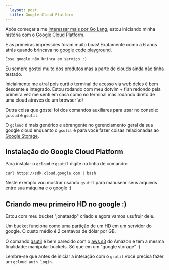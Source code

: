 ```yaml
---
  layout: post
  title: Google Cloud Platform
---
```


Após começar a me [interessar mais por Go Lang](/comecando-com-go-lang),
estou iniciando minha história com o [Google Cloud Platform](http://cloud.google.com).

E as primeiras impressões foram muito boas! Exatamente como a 6 anos atrás quando brincava no [google code playground](/google-code-playground/).

    Esse google não brinca em serviço :) 

Eu sempre gostei muito dos produtos mas a parte de clouds ainda não tinha testado.

Inicialmente me atraí pois curti o terminal de acesso via web deles é bem descente e integrado. Estou
rodando com meu dotvim + fish redondo pela primeira vez me senti em casa como
no terminal mas rodando direto de uma cloud através de um browser \o/

Outra coisa que gostei foi dos comandos auxiliares para usar no console: `gcloud` e `gsutil`.

O `gcloud` é mais genérico e abrangente no gerenciamento geral da sua google
cloud enquanto o `gsutil` é para você fazer coisas relacionadas ao [Google Storage](https://cloud.google.com/storage/).

## Instalação do Google Cloud Platform

Para instalar o `gcloud` e `gsutil` digite na linha de comando:

    curl https://sdk.cloud.google.com | bash

Neste exemplo vou mostrar usando `gsutil` para manusear seus arquivos entre sua
máquina e o google :)

## Criando meu primeiro HD no google :)

Estou com meu bucket "jonatasdp" criado e agora vamos usufruir dele.

Um bucket funciona como uma partição de um HD em um servidor do google. O custo médio é 2 centavos de dólar por GB.

O comando [gsutil](https://cloud.google.com/storage/docs/gsutil) é bem parecido com o [aws s3](http://docs.aws.amazon.com/cli/latest/reference/s3/) do Amazon e tem a mesma finalidade: manipular buckets. Só que em um "google storage" :)

<script type="text/javascript" src="https://asciinema.org/a/40271.js"
id="asciicast-40271" async></script>

Lembre-se que antes de iniciar a interação com o `gsutil` você precisa fazer um `gcloud auth login`.
